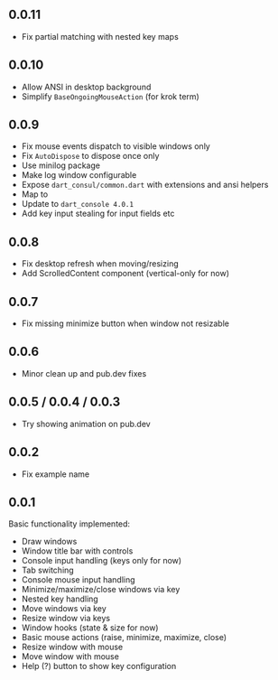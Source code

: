 ## 0.0.11

- Fix partial matching with nested key maps

## 0.0.10

- Allow ANSI in desktop background
- Simplify `BaseOngoingMouseAction` (for krok term)

## 0.0.9

- Fix mouse events dispatch to visible windows only
- Fix `AutoDispose` to dispose once only
- Use minilog package
- Make log window configurable
- Expose `dart_consul/common.dart` with extensions and ansi helpers
- Map <C-h> to <Backspace>
- Update to `dart_console 4.0.1`
- Add key input stealing for input fields etc

## 0.0.8

- Fix desktop refresh when moving/resizing
- Add ScrolledContent component (vertical-only for now)

## 0.0.7

- Fix missing minimize button when window not resizable

## 0.0.6

- Minor clean up and pub.dev fixes

## 0.0.5 / 0.0.4 / 0.0.3

- Try showing animation on pub.dev

## 0.0.2

- Fix example name

## 0.0.1

Basic functionality implemented:

- Draw windows
- Window title bar with controls
- Console input handling (keys only for now)
- Tab switching
- Console mouse input handling
- Minimize/maximize/close windows via key
- Nested key handling
- Move windows via key
- Resize window via keys
- Window hooks (state & size for now)
- Basic mouse actions (raise, minimize, maximize, close)
- Resize window with mouse
- Move window with mouse
- Help (?) button to show key configuration
